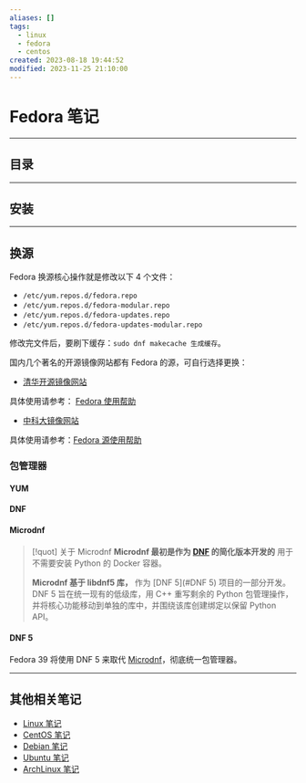 ```yaml
---
aliases: []
tags:
  - linux
  - fedora
  - centos
created: 2023-08-18 19:44:52
modified: 2023-11-25 21:10:00
---
```

# Fedora 笔记

---

## 目录

---
## <span id="fedora_install">安装</span>

---

## <span id="fedora_source">换源</span>

Fedora 换源核心操作就是修改以下 4 个文件：
* `/etc/yum.repos.d/fedora.repo`
* `/etc/yum.repos.d/fedora-modular.repo`
* `/etc/yum.repos.d/fedora-updates.repo`
* `/etc/yum.repos.d/fedora-updates-modular.repo`

修改完文件后，要刷下缓存：`sudo dnf makecache 生成缓存`。

国内几个著名的开源镜像网站都有 Fedora 的源，可自行选择更换：

* [清华开源镜像网站](https://mirrors.tuna.tsinghua.edu.cn) 

具体使用请参考： [Fedora 使用帮助](https://mirrors.tuna.tsinghua.edu.cn/help/fedora/)

* [中科大镜像网站](https://mirrors.ustc.edu.cn)

具体使用请参考：[Fedora 源使用帮助](https://mirrors.ustc.edu.cn/help/fedora.html)

### 包管理器

#### YUM

#### DNF

#### Microdnf

> [!quot] 关于 Microdnf
> **Microdnf 最初是作为 [DNF](#DNF) 的简化版本开发的** 用于不需要安装 Python 的 Docker 容器。
> 
> **Microdnf 基于 libdnf5 库，** 作为 [DNF 5](#DNF 5) 项目的一部分开发。DNF 5 旨在统一现有的低级库，用 C++ 重写剩余的 Python 包管理操作，并将核心功能移动到单独的库中，并围绕该库创建绑定以保留 Python API。
>

#### DNF 5

Fedora 39 将使用 DNF 5 来取代 [Microdnf](#Microdnf)，彻底统一包管理器。

---

## 其他相关笔记

* [Linux 笔记](./Linux_Note.md)
* [CentOS 笔记](./CentOS_Note.md)
* [Debian 笔记](./Debian_Note.md)
* [Ubuntu 笔记](./Ubuntu_Note.md)
* [ArchLinux 笔记](./ArchLinux_Note.md)

